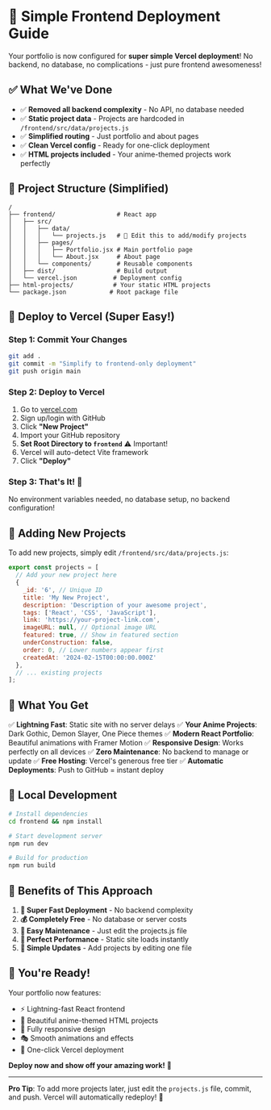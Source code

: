# 🚀 Simple Frontend Deployment Guide

Your portfolio is now configured for **super simple Vercel deployment**! No backend, no database, no complications - just pure frontend awesomeness! 

## ✅ What We've Done

- ✅ **Removed all backend complexity** - No API, no database needed
- ✅ **Static project data** - Projects are hardcoded in `/frontend/src/data/projects.js`
- ✅ **Simplified routing** - Just portfolio and about pages
- ✅ **Clean Vercel config** - Ready for one-click deployment
- ✅ **HTML projects included** - Your anime-themed projects work perfectly

## 🎯 Project Structure (Simplified)

```
/
├── frontend/                 # React app
│   ├── src/
│   │   ├── data/
│   │   │   └── projects.js   # 📝 Edit this to add/modify projects
│   │   ├── pages/
│   │   │   ├── Portfolio.jsx # Main portfolio page
│   │   │   └── About.jsx     # About page
│   │   └── components/       # Reusable components
│   ├── dist/                 # Build output
│   └── vercel.json          # Deployment config
├── html-projects/           # Your static HTML projects
└── package.json            # Root package file
```

## 🚀 Deploy to Vercel (Super Easy!)

### Step 1: Commit Your Changes
```bash
git add .
git commit -m "Simplify to frontend-only deployment"
git push origin main
```

### Step 2: Deploy to Vercel
1. Go to [vercel.com](https://vercel.com)
2. Sign up/login with GitHub
3. Click **"New Project"**
4. Import your GitHub repository
5. **Set Root Directory to `frontend`** ⚠️ Important!
6. Vercel will auto-detect Vite framework
7. Click **"Deploy"**

### Step 3: That's It! 🎉
No environment variables needed, no database setup, no backend configuration!

## 📝 Adding New Projects

To add new projects, simply edit `/frontend/src/data/projects.js`:

```javascript
export const projects = [
  // Add your new project here
  {
    _id: '6', // Unique ID
    title: 'My New Project',
    description: 'Description of your awesome project',
    tags: ['React', 'CSS', 'JavaScript'],
    link: 'https://your-project-link.com',
    imageURL: null, // Optional image URL
    featured: true, // Show in featured section
    underConstruction: false,
    order: 0, // Lower numbers appear first
    createdAt: '2024-02-15T00:00:00.000Z'
  },
  // ... existing projects
];
```

## 🎨 What You Get

✅ **Lightning Fast**: Static site with no server delays
✅ **Your Anime Projects**: Dark Gothic, Demon Slayer, One Piece themes
✅ **Modern React Portfolio**: Beautiful animations with Framer Motion
✅ **Responsive Design**: Works perfectly on all devices
✅ **Zero Maintenance**: No backend to manage or update
✅ **Free Hosting**: Vercel's generous free tier
✅ **Automatic Deployments**: Push to GitHub = instant deploy

## 🔧 Local Development

```bash
# Install dependencies
cd frontend && npm install

# Start development server
npm run dev

# Build for production
npm run build
```

## 🌟 Benefits of This Approach

1. **🚀 Super Fast Deployment** - No backend complexity
2. **💰 Completely Free** - No database or server costs
3. **🔧 Easy Maintenance** - Just edit the projects.js file
4. **📱 Perfect Performance** - Static site loads instantly
5. **🎯 Simple Updates** - Add projects by editing one file

## 🎉 You're Ready!

Your portfolio now features:
- ⚡ Lightning-fast React frontend
- 🎨 Beautiful anime-themed HTML projects  
- 📱 Fully responsive design
- 🎭 Smooth animations and effects
- 🚀 One-click Vercel deployment

**Deploy now and show off your amazing work!** 🌟

---

**Pro Tip**: To add more projects later, just edit the `projects.js` file, commit, and push. Vercel will automatically redeploy! 🚀
